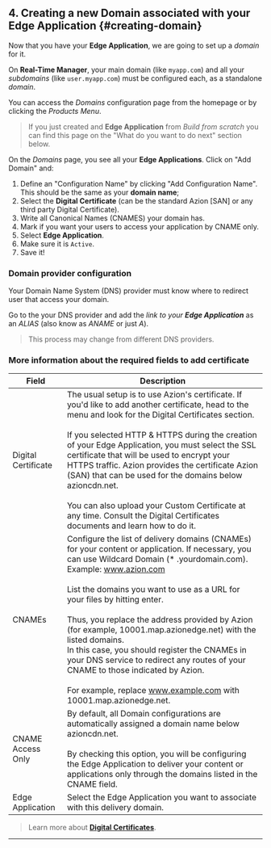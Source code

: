 ## 4. Creating a new Domain associated with your Edge Application {#creating-domain}

Now that you have your **Edge Application**, we are going to set up a *domain* for it.

On **Real-Time Manager**, your main domain (like `myapp.com`) and all your *subdomains* (like `user.myapp.com`) must be configured each, as a standalone *domain*.

<!--Comentário-->

You can access the *Domains* configuration page from the homepage or by clicking the *Products Menu*.

> If you just created and **Edge Application** from *Build from scratch* you can find this page on the "What do you want to do next" section below.

On the *Domains* page, you see all your **Edge Applications**. Click on "Add Domain" and:

1. Define an "Configuration Name" by clicking "Add Configuration Name". This should be the same as your **domain name**;
1. Select the **Digital Certificate** (can be the standard Azion [SAN] or any third party Digital Certificate).
1. Write all Canonical Names (CNAMES) your domain has.
1. Mark if you want your users to access your application by CNAME only.
1. Select **Edge Application**.
1. Make sure it is `Active`.
1. Save it!

### Domain provider configuration

Your Domain Name System (DNS) provider must know where to redirect user that access your domain. 

Go to the your DNS provider and add the *link to your **Edge Application*** as an *ALIAS* (also know as *ANAME* or just *A*). 

> This process may change from different DNS providers.

### More information about the required fields to add certificate

| Field | Description |
|-------|-------------|
| Digital Certificate | The usual setup is to use Azion's certificate. If you'd like to add another certificate, head to the menu and look for the Digital Certificates section.<br><br>If you selected HTTP & HTTPS during the creation of your Edge Application, you must select the SSL certificate that will be used to encrypt your HTTPS traffic. Azion provides the certificate Azion (SAN) that can be used for the domains below azioncdn.net.<br><br>You can also upload your Custom Certificate at any time. Consult the Digital Certificates documents and learn how to do it. |
| CNAMEs              | Configure the list of delivery domains (CNAMEs) for your content or application. If necessary, you can use Wildcard Domain (* .yourdomain.com). Example: www.azion.com<br><br>List the domains you want to use as a URL for your files by hitting enter.<br><br>Thus, you replace the address provided by Azion (for example, 10001.map.azionedge.net) with the listed domains.<br />In this case, you should register the CNAMEs in your DNS service to redirect any routes of your CNAME to those indicated by Azion.<br><br>For example, replace www.example.com with 10001.map.azionedge.net. |
| CNAME Access Only  | By default, all Domain configurations are automatically assigned a domain name below azioncdn.net.<br><br>By checking this option, you will be configuring the Edge Application to deliver your content or applications only through the domains listed in the CNAME field. |
| Edge Application   | Select the Edge Application you want to associate with this delivery domain. |

> Learn more about [**Digital Certificates**](https://www.azion.com/en/documentation/products/edge-application/digital-certificates).
---
